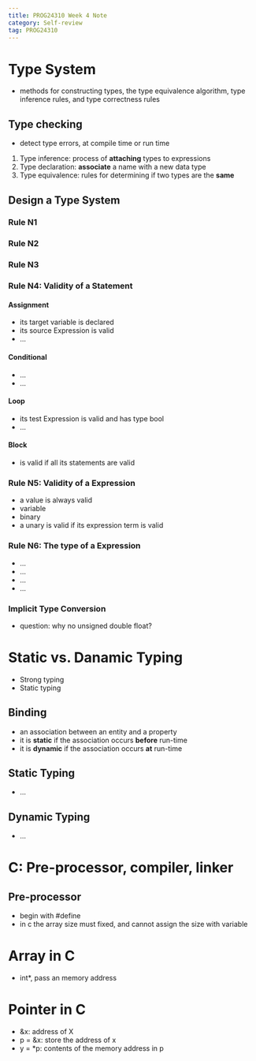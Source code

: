 ```yaml
---
title: PROG24310 Week 4 Note
category: Self-review
tag: PROG24310
---
```

# Type System
* methods for constructing types, the type equivalence algorithm, type inference rules, and type correctness rules
## Type checking
* detect type errors, at compile time or run time
1. Type inference: process of **attaching** types to expressions
2. Type declaration: **associate** a name with a new data type
3. Type equivalence: rules for determining if two types are the **same**
## Design a Type System
### Rule N1
### Rule N2
### Rule N3
### Rule N4: Validity of a Statement
#### Assignment
* its target variable is declared
* its source Expression is valid
* ...
#### Conditional
* ...
* ...
#### Loop
* its test Expression is valid and has type bool
* ...
#### Block
* is valid if all its statements are valid
### Rule N5: Validity of a Expression
* a value is always valid
* variable
* binary
* a unary is valid if its expression term is valid
### Rule N6: The type of a Expression
* ...
* ...
* ...
* ...

### Implicit Type Conversion
* question: why no unsigned double float?

# Static vs. Danamic Typing
* Strong typing
* Static typing
## Binding
* an association between an entity and a property
* it is **static** if the association occurs **before** run-time
* it is **dynamic** if the association occurs **at** run-time
## Static Typing
* ...
## Dynamic Typing
* ...

# C: Pre-processor, compiler, linker
## Pre-processor
* begin with #define
* in c the array size must fixed, and cannot assign the size with variable

# Array in C
* int*, pass an memory address

# Pointer in C
* &x: address of X
* p = &x: store the address of x
* y = *p: contents of the memory address in p